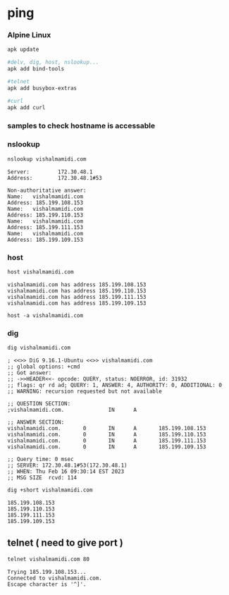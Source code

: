 # ping

### Alpine Linux 

```bash
apk update

#delv, dig, host, nslookup...
apk add bind-tools

#telnet
apk add busybox-extras

#curl 
apk add curl
```

### samples to check hostname is accessable 

### nslookup
```bash
nslookup vishalmamidi.com
```
```console
Server:         172.30.48.1
Address:        172.30.48.1#53

Non-authoritative answer:
Name:   vishalmamidi.com
Address: 185.199.108.153
Name:   vishalmamidi.com
Address: 185.199.110.153
Name:   vishalmamidi.com
Address: 185.199.111.153
Name:   vishalmamidi.com
Address: 185.199.109.153
```
### host
```bash
host vishalmamidi.com
```
```console
vishalmamidi.com has address 185.199.108.153
vishalmamidi.com has address 185.199.110.153
vishalmamidi.com has address 185.199.111.153
vishalmamidi.com has address 185.199.109.153
```
```
host -a vishalmamidi.com
```
### dig
```bash
dig vishalmamidi.com
```
```console
; <<>> DiG 9.16.1-Ubuntu <<>> vishalmamidi.com
;; global options: +cmd
;; Got answer:
;; ->>HEADER<<- opcode: QUERY, status: NOERROR, id: 31932
;; flags: qr rd ad; QUERY: 1, ANSWER: 4, AUTHORITY: 0, ADDITIONAL: 0
;; WARNING: recursion requested but not available

;; QUESTION SECTION:
;vishalmamidi.com.              IN      A

;; ANSWER SECTION:
vishalmamidi.com.       0       IN      A       185.199.108.153
vishalmamidi.com.       0       IN      A       185.199.110.153
vishalmamidi.com.       0       IN      A       185.199.111.153
vishalmamidi.com.       0       IN      A       185.199.109.153

;; Query time: 0 msec
;; SERVER: 172.30.48.1#53(172.30.48.1)
;; WHEN: Thu Feb 16 09:30:14 EST 2023
;; MSG SIZE  rcvd: 114

```

```bash
dig +short vishalmamidi.com
```
```console
185.199.108.153
185.199.110.153
185.199.111.153
185.199.109.153
```

## telnet ( need to give port )
```bash
telnet vishalmamidi.com 80
```
```console
Trying 185.199.108.153...
Connected to vishalmamidi.com.
Escape character is '^]'.
```




